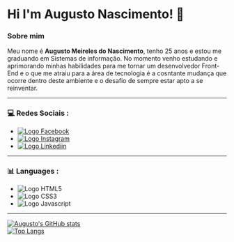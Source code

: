 # Hi I'm Augusto Nascimento! :vulcan_salute:


### Sobre mim

<p>Meu nome é <strong>Augusto Meireles do Nascimento</strong>, tenho 25 anos e estou me graduando em Sistemas de informação.
No momento venho estudando e aprimorando minhas habilidades para me tornar um desenvolvedor Front-End e o que me atraiu para a área de tecnologia é a cosntante mudança que ocorre dentro deste ambiente e o desafio de sempre estar apto a se reinventar.</p>

<hr>

### :computer: Redes Sociais :

<ul>
  <a href="https://www.facebook.com/AugustoNascimentow" target="_blank">
    <li>
      <img src="https://img.shields.io/badge/Facebook-1877F2?style=for-the-badge&logo=facebook&logoColor=white" alt="Logo Facebook">
    </li>
  </a>
  <a href="https://www.instagram.com/augustomdn/" target="_blank">
    <li>
      <img src="https://img.shields.io/badge/Instagram-E4405F?style=for-the-badge&logo=instagram&logoColor=white" alt="Logo Instagram">
    </li>
  </a>
  <a href="www.linkedin.com/in/augusto-meireles-nascimento" target="_blank">
    <li>
      <img src="https://img.shields.io/badge/LinkedIn-0077B5?style=for-the-badge&logo=linkedin&logoColor=white" alt="Logo Linkediin">
    </li>
  </a>
 </ul>
 
 <hr>
 
 ### :bar_chart: Languages :
 
 <ul>
    <li>
      <img src="https://img.shields.io/badge/HTML5-082b45?style=for-the-badge&logo=html5&logoColor=white" alt="Logo HTML5">
    </li>
  </a>
    <li>
      <img src="https://img.shields.io/badge/CSS3-082b45?style=for-the-badge&logo=css3&logoColor=white" alt="Logo CSS3">
    </li>
  </a>
    <li>
      <img src="https://img.shields.io/badge/JavaScript-082b45?style=for-the-badge&logo=javascript&logoColor=F7DF1E" alt="Logo Javascript">
    </li>
  </a>
 </ul>
 
 <hr>
 
 [![Augusto's GitHub stats](https://github-readme-stats.vercel.app/api?username=augustopeke&show_icons=true&theme=radical)](https://github.com/augustopeke/github-readme-stats)<br>
 [![Top Langs](https://github-readme-stats.vercel.app/api/top-langs/?username=augustopeke&layout=compact&show_icons=true&theme=radical)](https://github.com/augustopeke/github-readme-stats)
 
